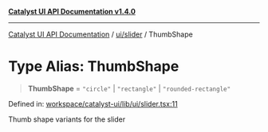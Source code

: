 [**Catalyst UI API Documentation v1.4.0**](../../../README.md)

---

[Catalyst UI API Documentation](../../../README.md) / [ui/slider](../README.md) / ThumbShape

# Type Alias: ThumbShape

> **ThumbShape** = `"circle"` \| `"rectangle"` \| `"rounded-rectangle"`

Defined in: [workspace/catalyst-ui/lib/ui/slider.tsx:11](https://github.com/TheBranchDriftCatalyst/catalyst-ui/blob/main/lib/ui/slider.tsx#L11)

Thumb shape variants for the slider
